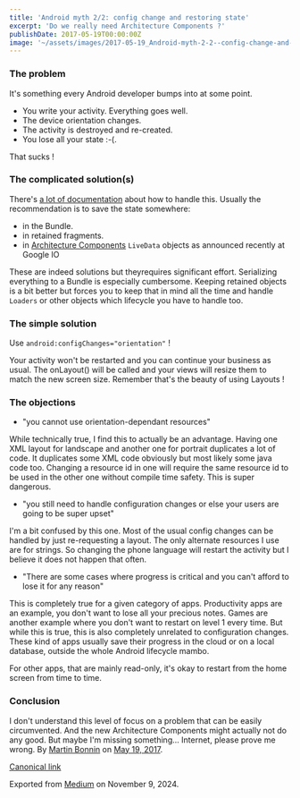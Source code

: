 ```yaml
---
title: 'Android myth 2/2: config change and restoring state'
excerpt: 'Do we really need Architecture Components ?'
publishDate: 2017-05-19T00:00:00Z
image: '~/assets/images/2017-05-19_Android-myth-2-2--config-change-and-restoring-state/hammer.jpg'
---
```


### The problem

It's something every Android developer bumps into at some point.

- You write your activity. Everything goes well.
- The device orientation changes.
- The activity is destroyed and re-created.
- You lose all your state :-(.

That sucks !

### The complicated solution(s)

There's [a lot of documentation](https://developer.android.com/guide/topics/resources/runtime-changes.html) about how to handle this. Usually the recommendation is to save the state somewhere:

- in the Bundle.
- in retained fragments.
- in [Architecture Components](https://developer.android.com/topic/libraries/architecture/index.html) `LiveData` objects as announced recently at Google IO

These are indeed solutions but theyrequires significant effort. Serializing everything to a Bundle is especially cumbersome. Keeping retained objects is a bit better but forces you to keep that in mind all the time and handle `Loaders` or other objects which lifecycle you have to handle too.

### The simple solution

Use `android:configChanges="orientation"` !

Your activity won't be restarted and you can continue your business as usual. The onLayout() will be called and your views will resize them to match the new screen size. Remember that's the beauty of using Layouts !

### The objections

- "you cannot use orientation-dependant resources"

While technically true, I find this to actually be an advantage. Having one XML layout for landscape and another one for portrait duplicates a lot of code. It duplicates some XML code obviously but most likely some java code too. Changing a resource id in one will require the same resource id to be used in the other one without compile time safety. This is super dangerous.

- "you still need to handle configuration changes or else your users are going to be super upset"

I'm a bit confused by this one. Most of the usual config changes can be handled by just re-requesting a layout. The only alternate resources I use are for strings. So changing the phone language will restart the activity but I believe it does not happen that often.

- "There are some cases where progress is critical and you can't afford to lose it for any reason"

This is completely true for a given category of apps. Productivity apps are an example, you don't want to lose all your precious notes. Games are another example where you don't want to restart on level 1 every time. But while this is true, this is also completely unrelated to configuration changes. These kind of apps usually save their progress in the cloud or on a local database, outside the whole Android lifecycle mambo.

For other apps, that are mainly read-only, it's okay to restart from the home screen from time to time.

### Conclusion

I don't understand this level of focus on a problem that can be easily circumvented. And the new Architecture Components might actually not do any good. But maybe I'm missing something... Internet, please prove me wrong.
By [Martin Bonnin](https://medium.com/@mbonnin) on [May 19, 2017](https://medium.com/p/6388f52f0a28).

[Canonical link](https://medium.com/@mbonnin/android-myth-2-2-config-change-and-restoring-state-6388f52f0a28)

Exported from [Medium](https://medium.com) on November 9, 2024.

